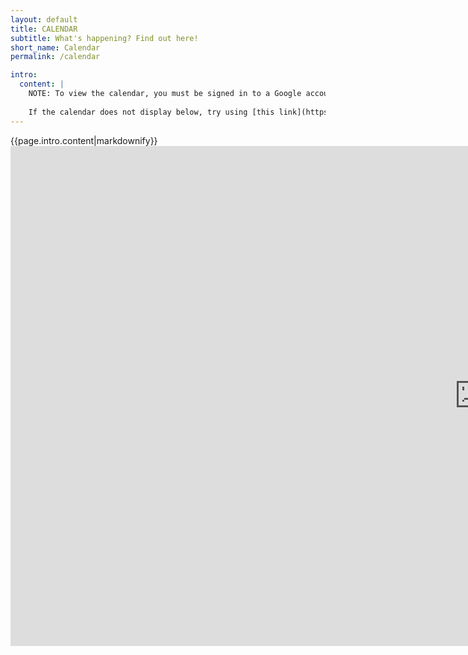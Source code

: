 ```yaml
---
layout: default
title: CALENDAR
subtitle: What's happening? Find out here!
short_name: Calendar
permalink: /calendar

intro:
  content: |
    NOTE: To view the calendar, you must be signed in to a Google account that is a member of the team's parent, mentor/volunteer, or student Google groups. If you are a member of one of those groups but need your Google acccount added to it, please see the footer of any recent message sent to the group for instructions.
    
    If the calendar does not display below, try using [this link](https://calendar.google.com/calendar/embed?src=1ammtst2iopqspnr6k93lsjhes%40group.calendar.google.com&ctz=America%2FLos_Angeles) to view it. If that doesn't work and you are a Safari user, you might need to use Chrome or Firefox.
---
```


<div class="content-wrap">
	<div class="body-font">
	{{page.intro.content|markdownify}}
	</div>
	<div class="googleCalendar">
		<iframe src="https://calendar.google.com/calendar/embed?title=Deep%20Blue%20Robotics%3A%20Upcoming%20Events&amp;height=800&amp;wkst=1&amp;src=1ammtst2iopqspnr6k93lsjhes%40group.calendar.google.com&amp;color=%235F6B02&amp;ctz=America%2FLos_Angeles" width="1500" height="800" frameborder="0" scrolling="no"></iframe>
	</div>
</div>

<!--#split-wrap creates a horizontal divider between preceding and following content-->
<div id="split-wrap"></div>
<!--END PAGE CONTENT-->

